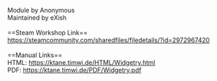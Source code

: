 Module by Anonymous<br/>
Maintained by eXish<br/>
<br/>
==Steam Workshop Link==<br/>
https://steamcommunity.com/sharedfiles/filedetails/?id=2972967420<br/>
<br/>
==Manual Links==<br/>
HTML: https://ktane.timwi.de/HTML/Widgetry.html<br/>
PDF: https://ktane.timwi.de/PDF/Widgetry.pdf<br/>
